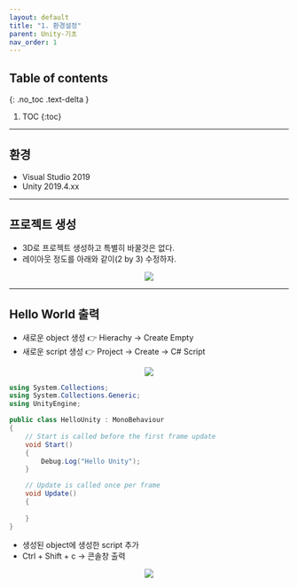 ```yaml
---
layout: default
title: "1. 환경설정"
parent: Unity-기초
nav_order: 1
---
```


## Table of contents
{: .no_toc .text-delta }

1. TOC
{:toc}

---

## 환경

* Visual Studio 2019
* Unity 2019.4.xx

---

## 프로젝트 생성

* 3D로 프로젝트 생성하고 특별히 바꿀것은 없다.
* 레이아웃 정도를 아래와 같이(2 by 3) 수정하자.

<p align="center">
  <img src="https://taehyungs-programming-blog.github.io/blog/assets/images/csharp/unity/unity-1-1.png"/>
</p>

---

## Hello World 출력

* 새로운 object 생성 👉 Hierachy -> Create Empty
* 새로운 script 생성 👉 Project -> Create -> C# Script

<p align="center">
  <img src="https://taehyungs-programming-blog.github.io/blog/assets/images/csharp/unity/unity-1-2.png"/>
</p>

```csharp
using System.Collections;
using System.Collections.Generic;
using UnityEngine;

public class HelloUnity : MonoBehaviour
{
    // Start is called before the first frame update
    void Start()
    {
        Debug.Log("Hello Unity");
    }

    // Update is called once per frame
    void Update()
    {
        
    }
}
```

* 생성된 object에 생성한 script 추가
* Ctrl + Shift + c -> 콘솔창 출력

<p align="center">
  <img src="https://taehyungs-programming-blog.github.io/blog/assets/images/csharp/unity/unity-1-3.png"/>
</p>



